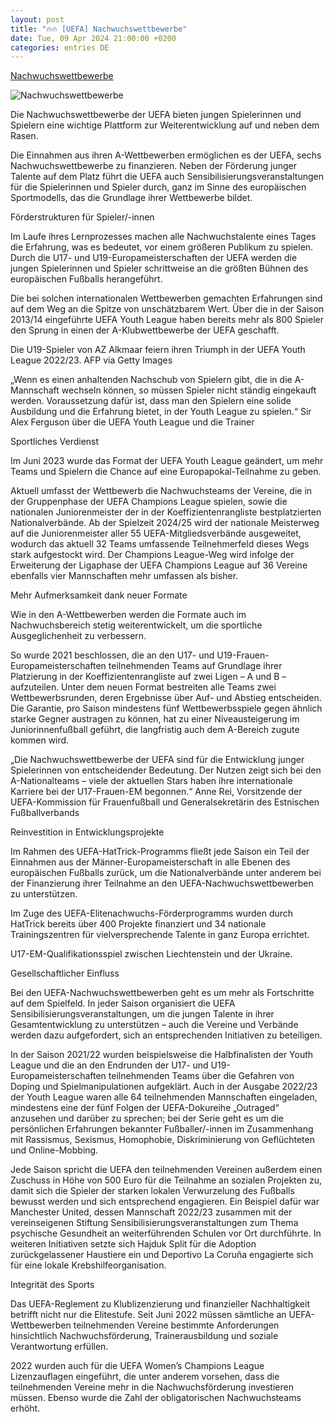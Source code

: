 ```yaml
---
layout: post
title: "🔥🔥 [UEFA] Nachwuchswettbewerbe"
date: Tue, 09 Apr 2024 21:00:00 +0200
categories: entries DE
---
```

[Nachwuchswettbewerbe](https://de.uefa.com/running-competitions/our-competitions/youth/)

![Nachwuchswettbewerbe](https://editorial.uefa.com/resources/028b-1a7832b62dbd-8794f31d135c-1000/france_v_germany_-_uefa_women_s_european_under-19_championship_2022_23_semi-final.jpeg)

Die Nachwuchswettbewerbe der UEFA bieten jungen Spielerinnen und Spielern eine wichtige Plattform zur Weiterentwicklung auf und neben dem Rasen.

Die Einnahmen aus ihren A-Wettbewerben ermöglichen es der UEFA, sechs Nachwuchswettbewerbe zu finanzieren. Neben der Förderung junger Talente auf dem Platz führt die UEFA auch Sensibilisierungsveranstaltungen für die Spielerinnen und Spieler durch, ganz im Sinne des europäischen Sportmodells, das die Grundlage ihrer Wettbewerbe bildet.

Förderstrukturen für Spieler/-innen

Im Laufe ihres Lernprozesses machen alle Nachwuchstalente eines Tages die Erfahrung, was es bedeutet, vor einem größeren Publikum zu spielen. Durch die U17- und U19-Europameisterschaften der UEFA werden die jungen Spielerinnen und Spieler schrittweise an die größten Bühnen des europäischen Fußballs herangeführt.

Die bei solchen internationalen Wettbewerben gemachten Erfahrungen sind auf dem Weg an die Spitze von unschätzbarem Wert. Über die in der Saison 2013/14 eingeführte UEFA Youth League haben bereits mehr als 800 Spieler den Sprung in einen der A-Klubwettbewerbe der UEFA geschafft.

Die U19-Spieler von AZ Alkmaar feiern ihren Triumph in der UEFA Youth League 2022/23. AFP via Getty Images

„Wenn es einen anhaltenden Nachschub von Spielern gibt, die in die A-Mannschaft wechseln können, so müssen Spieler nicht ständig eingekauft werden. Voraussetzung dafür ist, dass man den Spielern eine solide Ausbildung und die Erfahrung bietet, in der Youth League zu spielen.“ Sir Alex Ferguson über die UEFA Youth League und die Trainer

Sportliches Verdienst

Im Juni 2023 wurde das Format der UEFA Youth League geändert, um mehr Teams und Spielern die Chance auf eine Europapokal-Teilnahme zu geben.

Aktuell umfasst der Wettbewerb die Nachwuchsteams der Vereine, die in der Gruppenphase der UEFA Champions League spielen, sowie die nationalen Juniorenmeister der in der Koeffizientenrangliste bestplatzierten Nationalverbände. Ab der Spielzeit 2024/25 wird der nationale Meisterweg auf die Juniorenmeister aller 55 UEFA-Mitgliedsverbände ausgeweitet, wodurch das aktuell 32 Teams umfassende Teilnehmerfeld dieses Wegs stark aufgestockt wird. Der Champions League-Weg wird infolge der Erweiterung der Ligaphase der UEFA Champions League auf 36 Vereine ebenfalls vier Mannschaften mehr umfassen als bisher.

Mehr Aufmerksamkeit dank neuer Formate

Wie in den A-Wettbewerben werden die Formate auch im Nachwuchsbereich stetig weiterentwickelt, um die sportliche Ausgeglichenheit zu verbessern.

So wurde 2021 beschlossen, die an den U17- und U19-Frauen-Europameisterschaften teilnehmenden Teams auf Grundlage ihrer Platzierung in der Koeffizientenrangliste auf zwei Ligen – A und B – aufzuteilen. Unter dem neuen Format bestreiten alle Teams zwei Wettbewerbsrunden, deren Ergebnisse über Auf- und Abstieg entscheiden. Die Garantie, pro Saison mindestens fünf Wettbewerbsspiele gegen ähnlich starke Gegner austragen zu können, hat zu einer Niveausteigerung im Juniorinnenfußball geführt, die langfristig auch dem A-Bereich zugute kommen wird.

„Die Nachwuchswettbewerbe der UEFA sind für die Entwicklung junger Spielerinnen von entscheidender Bedeutung. Der Nutzen zeigt sich bei den A-Nationalteams – viele der aktuellen Stars haben ihre internationale Karriere bei der U17-Frauen-EM begonnen.“ Anne Rei, Vorsitzende der UEFA-Kommission für Frauenfußball und Generalsekretärin des Estnischen Fußballverbands

Reinvestition in Entwicklungsprojekte

Im Rahmen des UEFA-HatTrick-Programms fließt jede Saison ein Teil der Einnahmen aus der Männer-Europameisterschaft in alle Ebenen des europäischen Fußballs zurück, um die Nationalverbände unter anderem bei der Finanzierung ihrer Teilnahme an den UEFA-Nachwuchswettbewerben zu unterstützen.

Im Zuge des UEFA-Elitenachwuchs-Förderprogramms wurden durch HatTrick bereits über 400 Projekte finanziert und 34 nationale Trainingszentren für vielversprechende Talente in ganz Europa errichtet.

U17-EM-Qualifikationsspiel zwischen Liechtenstein und der Ukraine.

Gesellschaftlicher Einfluss

Bei den UEFA-Nachwuchswettbewerben geht es um mehr als Fortschritte auf dem Spielfeld. In jeder Saison organisiert die UEFA Sensibilisierungsveranstaltungen, um die jungen Talente in ihrer Gesamtentwicklung zu unterstützen – auch die Vereine und Verbände werden dazu aufgefordert, sich an entsprechenden Initiativen zu beteiligen.

In der Saison 2021/22 wurden beispielsweise die Halbfinalisten der Youth League und die an den Endrunden der U17- und U19-Europameisterschaften teilnehmenden Teams über die Gefahren von Doping und Spielmanipulationen aufgeklärt. Auch in der Ausgabe 2022/23 der Youth League waren alle 64 teilnehmenden Mannschaften eingeladen, mindestens eine der fünf Folgen der UEFA-Dokureihe „Outraged“ anzusehen und darüber zu sprechen; bei der Serie geht es um die persönlichen Erfahrungen bekannter Fußballer/-innen im Zusammenhang mit Rassismus, Sexismus, Homophobie, Diskriminierung von Geflüchteten und Online-Mobbing.

Jede Saison spricht die UEFA den teilnehmenden Vereinen außerdem einen Zuschuss in Höhe von 500 Euro für die Teilnahme an sozialen Projekten zu, damit sich die Spieler der starken lokalen Verwurzelung des Fußballs bewusst werden und sich entsprechend engagieren. Ein Beispiel dafür war Manchester United, dessen Mannschaft 2022/23 zusammen mit der vereinseigenen Stiftung Sensibilisierungsveranstaltungen zum Thema psychische Gesundheit an weiterführenden Schulen vor Ort durchführte. In weiteren Initiativen setzte sich Hajduk Split für die Adoption zurückgelassener Haustiere ein und Deportivo La Coruña engagierte sich für eine lokale Krebshilfeorganisation.

Integrität des Sports

Das UEFA-Reglement zu Klublizenzierung und finanzieller Nachhaltigkeit betrifft nicht nur die Elitestufe. Seit Juni 2022 müssen sämtliche an UEFA-Wettbewerben teilnehmenden Vereine bestimmte Anforderungen hinsichtlich Nachwuchsförderung, Trainerausbildung und soziale Verantwortung erfüllen.

2022 wurden auch für die UEFA Women’s Champions League Lizenzauflagen eingeführt, die unter anderem vorsehen, dass die teilnehmenden Vereine mehr in die Nachwuchsförderung investieren müssen. Ebenso wurde die Zahl der obligatorischen Nachwuchsteams erhöht.

